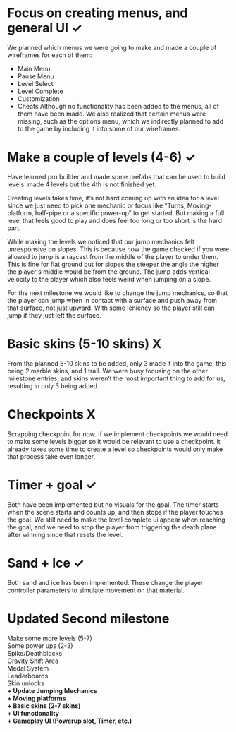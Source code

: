 # Focus on creating menus, and general UI ✓
We planned which menus we were going to make and made a couple of wireframes for each of them:
- Main Menu
- Pause Menu
- Level Select
- Level Complete
- Customization
- Cheats
Although no functionality has been added to the menus, all of them have been made. We also realized that certain menus were missing, such as the options menu, which we indirectly planned to add to the game by including it into some of our wireframes.

# Make a couple of levels (4-6) ✓
Have learned pro builder and made some prefabs that can be used to build levels.
made 4 levels but the 4th is not finished yet. 

Creating levels takes time, it’s not hard coming up with an idea for a level since we just need to pick one mechanic or focus like “Turns, Moving-platform, half-pipe or a specific power-up” to get started. But making a full level that feels good to play and does feel too long or too short is the hard part.

While making the levels we noticed that our jump mechanics felt unresponsive on slopes. This is because how the game checked if you were allowed to jump is a raycast from the middle of the player to under them. This is fine for flat ground but for slopes the steeper the angle the higher the player's middle would be from the ground.
The jump adds vertical velocity to the player which also feels weird when jumping on a slope.

For the next milestone we would like to change the jump mechanics, so that the player can jump when in contact with a surface and push away from that surface, not just upward.
With some leniency so the player still can jump if they just left the surface.

# Basic skins (5-10 skins) X
From the planned 5-10 skins to be added, only 3 made it into the game, this being 2 marble skins, and 1 trail. We were busy focusing on the other milestone entries, and skins weren’t the most important thing to add for us, resulting in only 3 being added.

# Checkpoints X
Scrapping checkpoint for now. If we implement checkpoints we would need to make some levels bigger so it would be relevant to use a checkpoint. it already takes some time to create a level so checkpoints would only make that process take even longer.

# Timer + goal ✓
Both have been implemented but no visuals for the goal.
The timer starts when the scene starts and counts up, and then stops if the player touches the goal.
We still need to make the level complete ui appear when reaching the goal, and we need to stop the player from triggering the death plane after winning since that resets the level.

# Sand + Ice ✓
Both sand and ice has been implemented. These change the player controller parameters to simulate movement on that material.

# Updated Second milestone
Make some more levels (5-7)<br>
Some power ups (2-3)<br>
Spike/Deathblocks<br>
Gravity Shift Area<br>
Medal System<br>
Leaderboards<br>
Skin unlocks<br>
**\+ Update Jumping Mechanics**<br>
**\+ Moving platforms**<br>
**\+ Basic skins (2-7 skins)**<br>
**\+ UI functionality**<br>
**\+ Gameplay UI (Powerup slot, Timer, etc.)**

